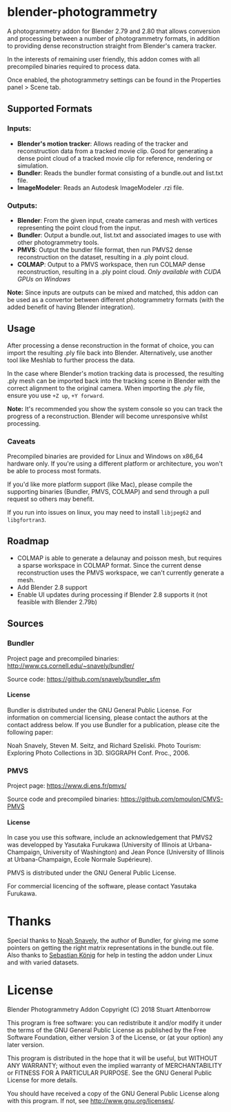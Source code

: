 # blender-photogrammetry

A photogrammetry addon for Blender 2.79 and 2.80 that allows conversion and processing between a number of photogrammetry formats, in addition to providing dense reconstruction straight from Blender's camera tracker. 

In the interests of remaining user friendly, this addon comes with all precompiled binaries required to process data.

Once enabled, the photogrammetry settings can be found in the Properties panel > Scene tab.

## Supported Formats

### Inputs:

* **Blender's motion tracker**: Allows reading of the tracker and reconstruction data from a tracked movie clip. Good for generating a dense point cloud of a tracked movie clip for reference, rendering or simulation.
* **Bundler**: Reads the bundler format consisting of a bundle.out and list.txt file.
* **ImageModeler**: Reads an Autodesk ImageModeler .rzi file.

### Outputs:

* **Blender**: From the given input, create cameras and mesh with vertices representing the point cloud from the input.
* **Bundler**: Output a bundle.out, list.txt and associated images to use with other photogrammetry tools.
* **PMVS**: Output the bundler file format, then run PMVS2 dense reconstruction on the dataset, resulting in a .ply point cloud.
* **COLMAP**: Output to a PMVS workspace, then run COLMAP dense reconstruction, resulting in a .ply point cloud. *Only available with CUDA GPUs on Windows*

**Note:** Since inputs are outputs can be mixed and matched, this addon can be used as a convertor between different photogrammetry formats (with the added benefit of having Blender integration).

## Usage

After processing a dense reconstruction in the format of choice, you can import the resulting .ply file back into Blender. Alternatively, use another tool like Meshlab to further process the data.

In the case where Blender's motion tracking data is processed, the resulting .ply mesh can be imported back into the tracking scene in Blender with the correct alignment to the original camera. When importing the .ply file, ensure you use ```+Z up```, ```+Y forward```.

**Note:** It's recommended you show the system console so you can track the progress of a reconstruction. Blender will become unresponsive whilst processing.

### Caveats

Precompiled binaries are provided for Linux and Windows on x86_64 hardware only. If you're using a different platform or architecture, you won't be able to process most formats.

If you'd like more platform support (like Mac), please compile the supporting binaries (Bundler, PMVS, COLMAP) and send through a pull request so others may benefit.

If you run into issues on linux, you may need to install ```libjpeg62``` and ```libgfortran3```.

## Roadmap

* COLMAP is able to generate a delaunay and poisson mesh, but requires a sparse workspace in COLMAP format. Since the current dense reconstruction uses the PMVS workspace, we can't currently generate a mesh.
* Add Blender 2.8 support
* Enable UI updates during processing if Blender 2.8 supports it (not feasible with Blender 2.79b)

## Sources

### Bundler

Project page and precompiled binaries: http://www.cs.cornell.edu/~snavely/bundler/

Source code: https://github.com/snavely/bundler_sfm

#### License

Bundler is distributed under the GNU General Public License. For information on commercial licensing, please contact the authors at the contact address below. If you use Bundler for a publication, please cite the following paper:

Noah Snavely, Steven M. Seitz, and Richard Szeliski. Photo Tourism: Exploring Photo Collections in 3D. SIGGRAPH Conf. Proc., 2006.

### PMVS

Project page: https://www.di.ens.fr/pmvs/

Source code and precompiled binaries: https://github.com/pmoulon/CMVS-PMVS

#### License

In case you use this software, include an acknowledgement that PMVS2 was developped by Yasutaka Furukawa (University of Illinois at Urbana-Champaign, University of Washington) and Jean Ponce (University of Illinois at Urbana-Champaign, Ecole Normale Supérieure).

PMVS is distributed under the GNU General Public License.

For commercial licencing of the software, please contact Yasutaka Furukawa.

# Thanks

Special thanks to [Noah Snavely](https://github.com/snavely), the author of Bundler, for giving me some pointers on getting the right matrix representations in the bundle.out file. Also thanks to [Sebastian König](https://www.blendernetwork.org/sebastian-koenig) for help in testing the addon under Linux and with varied datasets.

# License

Blender Photogrammetry Addon Copyright (C) 2018 Stuart Attenborrow

This program is free software: you can redistribute it and/or modify it under the terms of the GNU General Public License as published by the Free Software Foundation, either version 3 of the License, or (at your option) any later version.

This program is distributed in the hope that it will be useful, but WITHOUT ANY WARRANTY; without even the implied warranty of MERCHANTABILITY or FITNESS FOR A PARTICULAR PURPOSE. See the GNU General Public License for more details.

You should have received a copy of the GNU General Public License along with this program. If not, see http://www.gnu.org/licenses/.